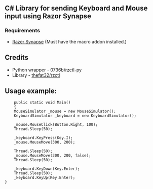 ## C# Library for sending Keyboard and Mouse input using Razor Synapse


### Requirements
- [Razer Synapse](https://www.razer.com/synapse-3) (Must have the macro addon installed.)

## Credits
* Python wrapper - [0736b/rzctl-py](https://github.com/0736b/rzctl-py)
* Library - [thefat32/rzctl](https://github.com/thefat32/rzctl)

## Usage example:

        public static void Main()
        {
        MouseSimulator _mouse = new MouseSimulator();
        KeyboardSimulator _keyboard = new KeyboardSimulator();

        _mouse.MouseClick(Button.Right, 100);
        Thread.Sleep(50);
        
        _keyboard.KeyPress(Key.I);
        _mouse.MouseMove(300, 200);
        
        Thread.Sleep(50);
        _mouse.MouseMove(300, 200, false);
        Thread.Sleep(50);
        
        _keyboard.KeyDown(Key.Enter);
        Thread.Sleep(50);
        _keyboard.KeyUp(Key.Enter);
    }